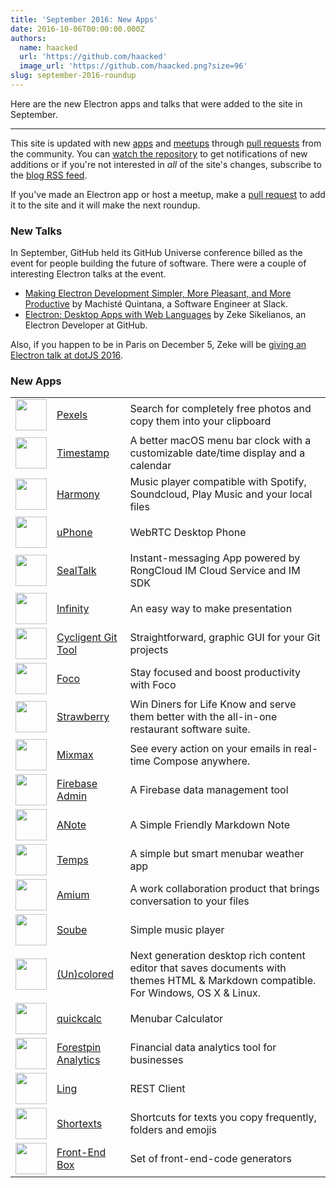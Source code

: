 ```yaml
---
title: 'September 2016: New Apps'
date: 2016-10-06T00:00:00.000Z
authors:
  name: haacked
  url: 'https://github.com/haacked'
  image_url: 'https://github.com/haacked.png?size=96'
slug: september-2016-roundup
---
```

Here are the new Electron apps and talks that were added to the site in September.

---

This site is updated with new [apps](https://electronjs.org/apps) and [meetups](https://electronjs.org/community) through [pull requests](https://github.com/electron/electronjs.org/pulls) from the community. You can [watch the repository](https://github.com/electron/electronjs.org) to get notifications of new additions or if you're not interested in _all_ of the site's changes, subscribe to the [blog RSS feed](https://electronjs.org/feed.xml).

If you've made an Electron app or host a meetup, make a [pull request](https://github.com/electron/electronjs.org) to add it to the site and it will make the next roundup.

### New Talks

In September, GitHub held its GitHub Universe conference billed as the event for people building the future of software. There were a couple of interesting Electron talks at the event.

* [Making Electron Development Simpler, More Pleasant, and More Productive](https://www.youtube.com/watch?v=Eqg_IqVeI5s) by Machisté Quintana, a Software Engineer at Slack.
* [Electron: Desktop Apps with Web Languages](https://www.youtube.com/watch?v=FNHBfN8c32U) by Zeke Sikelianos, an Electron Developer at GitHub.

Also, if you happen to be in Paris on December 5, Zeke will be [giving an Electron talk at dotJS 2016](https://twitter.com/dotJS/status/783615732307333120).

### New Apps

|   |   |   |
|---|---|---|
| <img src='/images/apps/pexels-icon.png' width='50'/> | [Pexels](https://www.pexels.com/pro/mac-and-windows-app/) | Search for completely free photos and copy them into your clipboard |
| <img src='/images/apps/timestamp-icon.png' width='50'/> | [Timestamp](https://mzdr.github.io/timestamp/) | A better macOS menu bar clock with a customizable date/time display and a calendar |
| <img src='/images/apps/harmony-icon.png' width='50'/> | [Harmony](http://getharmony.xyz/) | Music player compatible with Spotify, Soundcloud, Play Music and your local files |
| <img src='/images/apps/uphone-icon.png' width='50'/> | [uPhone](http://www.integraccs.com) | WebRTC Desktop Phone |
| <img src='/images/apps/sealtalk-icon.png' width='50'/> | [SealTalk](http://sealtalk.im) | Instant-messaging App powered by RongCloud IM Cloud Service and IM SDK |
| <img src='/images/apps/infinity-icon.png' width='50'/> | [Infinity](https://ycosxapp.github.io) | An easy way to make presentation |
| <img src='/images/apps/cycligent-git-tool-icon.png' width='50'/> | [Cycligent Git Tool](https://www.cycligent.com/git-tool) | Straightforward, graphic GUI for your Git projects |
| <img src='/images/apps/foco-icon.png' width='50'/> | [Foco](https://github.com/akashnimare/foco) | Stay focused and boost productivity with Foco |
| <img src='/images/apps/strawberry-icon.png' width='50'/> | [Strawberry](https://strawberrypos.com) | Win Diners for Life Know and serve them better with the all-in-one restaurant software suite. |
| <img src='/images/apps/mixmax-icon.png' width='50'/> | [Mixmax](https://mixmax.com/download) | See every action on your emails in real-time Compose anywhere. |
| <img src='/images/apps/firebase-admin-icon.png' width='50'/> | [Firebase Admin](https://firebaseadmin.com) | A Firebase data management tool |
| <img src='/images/apps/anote-icon.png' width='50'/> | [ANote](https://github.com/AnotherNote/anote) | A Simple Friendly Markdown Note |
| <img src='/images/apps/temps-icon.png' width='50'/> | [Temps](https://jackd248.github.io/temps/) | A simple but smart menubar weather app |
| <img src='/images/apps/amium-icon.png' width='50'/> | [Amium](https://www.amium.com) | A work collaboration product that brings conversation to your files |
| <img src='/images/apps/soube-icon.png' width='50'/> | [Soube](http://soube.diegomolina.cl) | Simple music player |
| <img src='/images/apps/un-colored-icon.png' width='50'/> | [(Un)colored](https://n457.github.io/Uncolored/) | Next generation desktop rich content editor that saves documents with themes HTML & Markdown compatible. For Windows, OS X & Linux. |
| <img src='/images/apps/quickcalc-icon.png' width='50'/> | [quickcalc](https://github.com/Cwoodall6/quickcalc) | Menubar Calculator |
| <img src='/images/apps/forestpin-analytics-icon.png' width='50'/> | [Forestpin Analytics](http://forestpin.com/analytics) | Financial data analytics tool for businesses |
| <img src='/images/apps/ling-icon.png' width='50'/> | [Ling](https://github.com/talhasch/ling) | REST Client |
| <img src='/images/apps/shortexts-icon.png' width='50'/> | [Shortexts](http://shortexts.com/) | Shortcuts for texts you copy frequently, folders and emojis |
| <img src='/images/apps/front-end-box-icon.png' width='50'/> | [Front-End Box](http://frontendbox.io) | Set of front-end-code generators |
